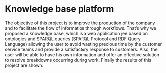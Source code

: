 # Knowledge base platform
The objective of this project is to improve the production of the company and to facilitate the flow of information through workflows.
That’s why we proposed a knowledge base, which is a web application jee based on ontologies and SPARQL queries (SPARQL Protocol and RDF Query Language) allowing the user to avoid wasting precious time by the customer service teams and provide a satisfactory response to customers. Also, the user will be able to have his own information and offer an effective solution to resolve breakdowns occurring during work. Finally the results of this project are shown.
